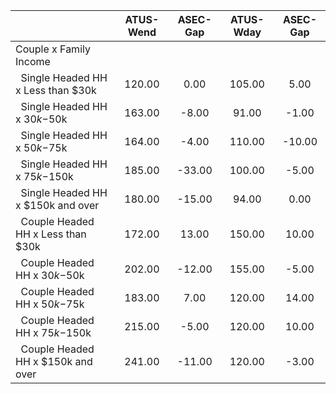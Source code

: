 
|                      |    ATUS-Wend |     ASEC-Gap |    ATUS-Wday |     ASEC-Gap |
| -------------------- | :----------: | :----------: | :----------: | :----------: |
| Couple x Family Income |              |              |              |              |
| &nbsp;&nbsp;Single Headed HH x Less than $30k |       120.00 |         0.00 |       105.00 |         5.00 |
| &nbsp;&nbsp;Single Headed HH x $30k-$50k |       163.00 |        -8.00 |        91.00 |        -1.00 |
| &nbsp;&nbsp;Single Headed HH x $50k-$75k |       164.00 |        -4.00 |       110.00 |       -10.00 |
| &nbsp;&nbsp;Single Headed HH x $75k-$150k |       185.00 |       -33.00 |       100.00 |        -5.00 |
| &nbsp;&nbsp;Single Headed HH x $150k and over |       180.00 |       -15.00 |        94.00 |         0.00 |
| &nbsp;&nbsp;Couple Headed HH x Less than $30k |       172.00 |        13.00 |       150.00 |        10.00 |
| &nbsp;&nbsp;Couple Headed HH x $30k-$50k |       202.00 |       -12.00 |       155.00 |        -5.00 |
| &nbsp;&nbsp;Couple Headed HH x $50k-$75k |       183.00 |         7.00 |       120.00 |        14.00 |
| &nbsp;&nbsp;Couple Headed HH x $75k-$150k |       215.00 |        -5.00 |       120.00 |        10.00 |
| &nbsp;&nbsp;Couple Headed HH x $150k and over |       241.00 |       -11.00 |       120.00 |        -3.00 |

